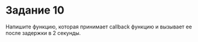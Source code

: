 # Задание 10
Напишите функцию, которая принимает
callback функцию и вызывает ее после
задержки в 2 секунды.